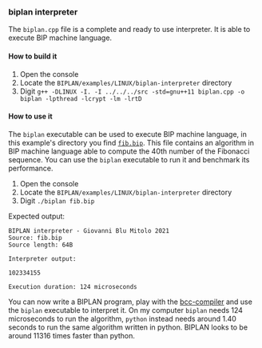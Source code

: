 ### biplan interpreter
The `biplan.cpp` file is a complete and ready to use interpreter. It is able to execute BIP machine language.

#### How to build it
1. Open the console
2. Locate the `BIPLAN/examples/LINUX/biplan-interpreter` directory
3. Digit `g++ -DLINUX -I. -I ../../../src -std=gnu++11 biplan.cpp -o biplan -lpthread -lcrypt -lm -lrtD`

#### How to use it
The `biplan` executable can be used to execute BIP machine language, in this example's directory you find [`fib.bip`](fib.bip). This file contains an algorithm in BIP machine language able to compute the 40th number of the Fibonacci sequence. You can use the `biplan` executable to run it and benchmark its performance.

1. Open the console
2. Locate the `BIPLAN/examples/LINUX/biplan-interpreter` directory
3. Digit `./biplan fib.bip`

Expected output:
```
BIPLAN interpreter - Giovanni Blu Mitolo 2021
Source: fib.bip
Source length: 64B

Interpreter output:

102334155

Execution duration: 124 microseconds
```

You can now write a BIPLAN program, play with the [bcc-compiler](../bcc-compiler) and use the `biplan` executable to interpret it.
On my computer `biplan` needs 124 microseconds to run the algorithm, `python` instead needs around 1.40 seconds to run the same algorithm written in python. BIPLAN looks to be around 11316 times faster than python.
